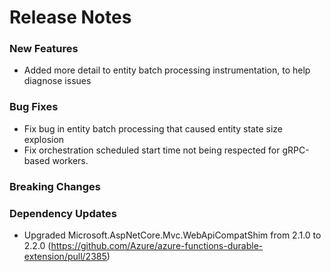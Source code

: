 # Release Notes

### New Features

- Added more detail to entity batch processing instrumentation, to help diagnose issues

### Bug Fixes

- Fix bug in entity batch processing that caused entity state size explosion
- Fix orchestration scheduled start time not being respected for gRPC-based workers.

### Breaking Changes

### Dependency Updates

- Upgraded Microsoft.AspNetCore.Mvc.WebApiCompatShim from 2.1.0 to 2.2.0 (https://github.com/Azure/azure-functions-durable-extension/pull/2385)

